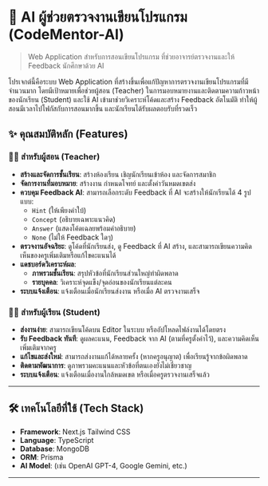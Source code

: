 # 🤖 AI ผู้ช่วยตรวจงานเขียนโปรแกรม (CodeMentor-AI)

> Web Application สำหรับการสอนเขียนโปรแกรม ที่ช่วยอาจารย์ตรวจงานและให้ Feedback นักศึกษาด้วย AI

โปรเจกต์นี้คือระบบ Web Application ที่สร้างขึ้นเพื่อแก้ปัญหาการตรวจงานเขียนโปรแกรมที่มีจำนวนมาก โดยมีเป้าหมายเพื่อช่วยผู้สอน (Teacher) ในการมอบหมายงานและติดตามความก้าวหน้าของนักเรียน (Student) และใช้ AI เข้ามาช่วยวิเคราะห์โค้ดและสร้าง Feedback อัตโนมัติ ทำให้ผู้สอนมีเวลาไปโฟกัสกับการสอนมากขึ้น และนักเรียนได้รับผลตอบรับที่รวดเร็ว

## ✨ คุณสมบัติหลัก (Features)

### 👩‍🏫 สำหรับผู้สอน (Teacher)

* **สร้างและจัดการชั้นเรียน**: สร้างห้องเรียน เชิญนักเรียนเข้าห้อง และจัดการสมาชิก
* **จัดการงานที่มอบหมาย**: สร้างงาน กำหนดโจทย์ และตั้งค่าวันหมดเขตส่ง
* **ควบคุม Feedback AI**: สามารถเลือกระดับ Feedback ที่ AI จะสร้างให้นักเรียนได้ 4 รูปแบบ:
    * `Hint` (ให้เพียงคำใบ้)
    * `Concept` (อธิบายเฉพาะแนวคิด)
    * `Answer` (แสดงโค้ดเฉลยพร้อมคำอธิบาย)
    * `None` (ไม่ให้ Feedback ใดๆ)
* **ตรวจงานอัจฉริยะ**: ดูโค้ดที่นักเรียนส่ง, ดู Feedback ที่ AI สร้าง, และสามารถเขียนความคิดเห็นของครูเพิ่มเติมหรือแก้ไขคะแนนได้
* **แดชบอร์ดวิเคราะห์ผล**:
    * **ภาพรวมชั้นเรียน**: สรุปหัวข้อที่นักเรียนส่วนใหญ่ทำผิดพลาด
    * **รายบุคคล**: วิเคราะห์จุดแข็ง/จุดอ่อนของนักเรียนแต่ละคน
* **ระบบแจ้งเตือน**: แจ้งเตือนเมื่อนักเรียนส่งงาน หรือเมื่อ AI ตรวจงานเสร็จ

### 👨‍🎓 สำหรับผู้เรียน (Student)

* **ส่งงานง่าย**: สามารถเขียนโค้ดบน Editor ในระบบ หรืออัปโหลดไฟล์งานได้โดยตรง
* **รับ Feedback ทันที**: ดูผลคะแนน, Feedback จาก AI (ตามที่ครูตั้งค่าไว้), และความคิดเห็นเพิ่มเติมจากครู
* **แก้ไขและส่งใหม่**: สามารถส่งงานแก้ได้หลายครั้ง (หากครูอนุญาต) เพื่อเรียนรู้จากข้อผิดพลาด
* **ติดตามพัฒนาการ**: ดูภาพรวมคะแนนและหัวข้อที่ตนเองยังไม่เชี่ยวชาญ
* **ระบบแจ้งเตือน**: แจ้งเตือนเมื่องานใกล้หมดเขต หรือเมื่อครูตรวจงานเสร็จแล้ว

---

## 🛠️ เทคโนโลยีที่ใช้ (Tech Stack)

* **Framework**: Next.js Tailwind CSS
* **Language**: TypeScript
* **Database**: MongoDB
* **ORM**: Prisma
* **AI Model**: (เช่น OpenAI GPT-4, Google Gemini, etc.)

---
